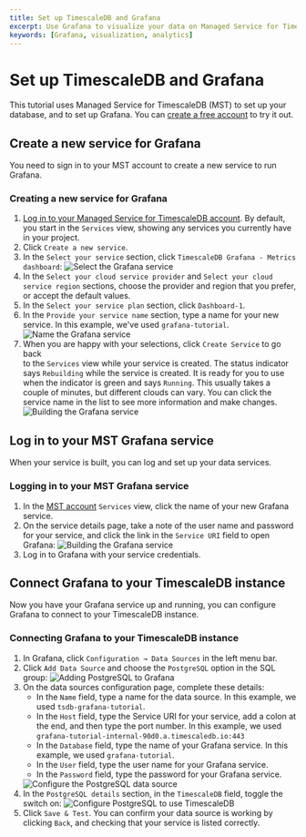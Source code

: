 ```yaml
---
title: Set up TimescaleDB and Grafana
excerpt: Use Grafana to visualize your data on Managed Service for TimescaleDB
keywords: [Grafana, visualization, analytics]
---
```


# Set up TimescaleDB and Grafana
This tutorial uses Managed Service for TimescaleDB (MST) to set up your database, and
to set up Grafana. You can [create a free account][mst-login] to try it out.

## Create a new service for Grafana
You need to sign in to your MST account to create a
new service to run Grafana.

<procedure>

### Creating a new service for Grafana
1.  [Log in to your Managed Service for TimescaleDB account][mst-login]. By default, you start in the
    `Services` view, showing any services you currently have in your project.
1.  Click `Create a new service`.
1.  In the `Select your service` section, click `TimescaleDB Grafana - Metrics
    dashboard`:
    <img class="main-content__illustration" src="https://assets.timescale.com/docs/images/mst-selectservice-grafana.png" alt="Select the Grafana service"/>
1.  In the `Select your cloud service provider` and `Select your cloud service
    region` sections, choose the provider and region that you prefer, or accept
    the default values.
1.  In the `Select your service plan` section, click `Dashboard-1`.
1.  In the `Provide your service name` section, type a name for your new
    service. In this example, we've used `grafana-tutorial`.
    <img class="main-content__illustration" src="https://assets.timescale.com/docs/images/mst-nameservice-grafana.png" alt="Name the Grafana service"/>
1.  When you are happy with your selections, click `Create Service` to go back  
    to the `Services` view while your service is created. The status indicator
    says `Rebuilding` while the service is created. It is ready for you to use
    when the indicator is green and says `Running`. This usually takes a couple
    of minutes, but different clouds can vary. You can click the service name in
    the list to see more information and make changes.
    <img class="main-content__illustration" src="https://assets.timescale.com/docs/images/mst-buildservice-grafana.png" alt="Building the Grafana service"/>

</procedure>

## Log in to your MST Grafana service
When your service is built, you can log and set up your data services.

### Logging in to your MST Grafana service
1.  In the [MST account][mst-login] `Services` view, click the name of your new
    Grafana service.
1.  On the service details page, take a note of the user name and password for
    your service, and click the link in the `Service URI` field to open Grafana:
    <img class="main-content__illustration" src="https://assets.timescale.com/docs/images/mst-buildservice-grafana.png" alt="Building the Grafana service"/>
1.  Log in to Grafana with your service credentials.

## Connect Grafana to your TimescaleDB instance
Now you have your Grafana service up and running, you can configure Grafana to
connect to your TimescaleDB instance.

### Connecting Grafana to your TimescaleDB instance
1.  In Grafana, click `Configuration → Data Sources` in the left menu bar.
1.  Click `Add Data Source` and choose the `PostgreSQL` option in the SQL group:
    <img class="main-content__illustration" src="https://assets.timescale.com/docs/images/grafana-add-postgresql.png" alt="Adding PostgreSQL to Grafana"/>
1.  On the data sources configuration page, complete these details:
    *   In the `Name` field, type a name for the data source. In this example,
        we used `tsdb-grafana-tutorial`.
    *   In the `Host` field, type the Service URI for your service, add a colon
        at the end, and then type the port number. In this example, we used
        `grafana-tutorial-internal-90d0.a.timescaledb.io:443`
    *   In the `Database` field, type the name of your Grafana service. In this
        example, we used `grafana-tutorial`.
    *   In the `User` field, type the user name for your Grafana service.
    *   In the `Password` field, type the password for your Grafana service.
    <img class="main-content__illustration" src="https://assets.timescale.com/docs/images/grafana-configure-postgresql.png" alt="Configure the PostgreSQL data source"/>
1.  In the `PostgreSQL details` section, in the `TimescaleDB` field, toggle the
    switch on:
    <img class="main-content__illustration" src="https://assets.timescale.com/docs/images/grafana-configure-tsdb.png" alt="Configure PostgreSQL to use TimescaleDB"/>
1.  Click `Save & Test`. You can confirm your data source is working by clicking
    `Back`, and checking that your service is listed correctly.

[mst-login]: https://portal.managed.timescale.com
